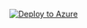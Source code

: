 [![Deploy to Azure](https://aka.ms/deploytoazurebutton)](https://portal.azure.com/#create/Microsoft.Template/uri/https%3A%2F%2Fportal.azure.com%2F%23create%2FMicrosoft.Template/uri/https%2Furi%2Fhttps%3A%2F%2Fgithub.com%2FUtkarshaRaj%2Fgit-test%2Fblob%2Fmaster%2FLH-Mainfile.json)





